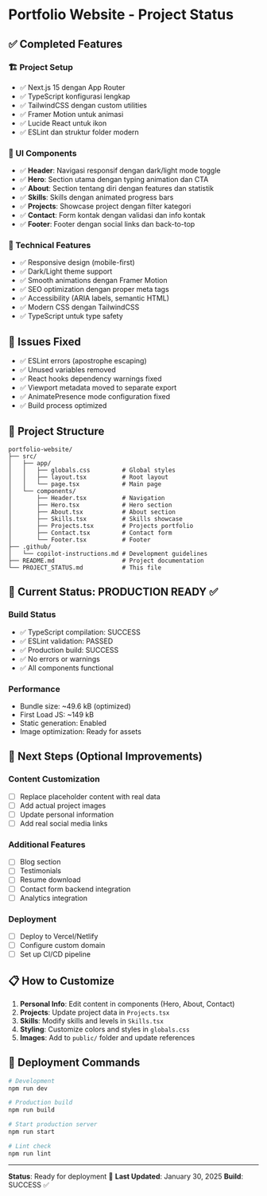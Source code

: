 # Portfolio Website - Project Status

## ✅ Completed Features

### 🏗️ Project Setup
- ✅ Next.js 15 dengan App Router
- ✅ TypeScript konfigurasi lengkap
- ✅ TailwindCSS dengan custom utilities
- ✅ Framer Motion untuk animasi
- ✅ Lucide React untuk ikon
- ✅ ESLint dan struktur folder modern

### 🎨 UI Components
- ✅ **Header**: Navigasi responsif dengan dark/light mode toggle
- ✅ **Hero**: Section utama dengan typing animation dan CTA
- ✅ **About**: Section tentang diri dengan features dan statistik
- ✅ **Skills**: Skills dengan animated progress bars
- ✅ **Projects**: Showcase project dengan filter kategori
- ✅ **Contact**: Form kontak dengan validasi dan info kontak
- ✅ **Footer**: Footer dengan social links dan back-to-top

### 🚀 Technical Features
- ✅ Responsive design (mobile-first)
- ✅ Dark/Light theme support
- ✅ Smooth animations dengan Framer Motion
- ✅ SEO optimization dengan proper meta tags
- ✅ Accessibility (ARIA labels, semantic HTML)
- ✅ Modern CSS dengan TailwindCSS
- ✅ TypeScript untuk type safety

## 🐛 Issues Fixed
- ✅ ESLint errors (apostrophe escaping)
- ✅ Unused variables removed
- ✅ React hooks dependency warnings fixed
- ✅ Viewport metadata moved to separate export
- ✅ AnimatePresence mode configuration fixed
- ✅ Build process optimized

## 📁 Project Structure
```
portfolio-website/
├── src/
│   ├── app/
│   │   ├── globals.css         # Global styles
│   │   ├── layout.tsx          # Root layout
│   │   └── page.tsx            # Main page
│   └── components/
│       ├── Header.tsx          # Navigation
│       ├── Hero.tsx            # Hero section
│       ├── About.tsx           # About section
│       ├── Skills.tsx          # Skills showcase
│       ├── Projects.tsx        # Projects portfolio
│       ├── Contact.tsx         # Contact form
│       └── Footer.tsx          # Footer
├── .github/
│   └── copilot-instructions.md # Development guidelines
├── README.md                   # Project documentation
└── PROJECT_STATUS.md           # This file
```

## 🎯 Current Status: **PRODUCTION READY** ✅

### Build Status
- ✅ TypeScript compilation: SUCCESS
- ✅ ESLint validation: PASSED
- ✅ Production build: SUCCESS
- ✅ No errors or warnings
- ✅ All components functional

### Performance
- Bundle size: ~49.6 kB (optimized)
- First Load JS: ~149 kB
- Static generation: Enabled
- Image optimization: Ready for assets

## 🔄 Next Steps (Optional Improvements)

### Content Customization
- [ ] Replace placeholder content with real data
- [ ] Add actual project images
- [ ] Update personal information
- [ ] Add real social media links

### Additional Features
- [ ] Blog section
- [ ] Testimonials
- [ ] Resume download
- [ ] Contact form backend integration
- [ ] Analytics integration

### Deployment
- [ ] Deploy to Vercel/Netlify
- [ ] Configure custom domain
- [ ] Set up CI/CD pipeline

## 📋 How to Customize

1. **Personal Info**: Edit content in components (Hero, About, Contact)
2. **Projects**: Update project data in `Projects.tsx`
3. **Skills**: Modify skills and levels in `Skills.tsx`
4. **Styling**: Customize colors and styles in `globals.css`
5. **Images**: Add to `public/` folder and update references

## 🚀 Deployment Commands
```bash
# Development
npm run dev

# Production build
npm run build

# Start production server
npm run start

# Lint check
npm run lint
```

---

**Status**: Ready for deployment 🚀
**Last Updated**: January 30, 2025
**Build**: SUCCESS ✅
